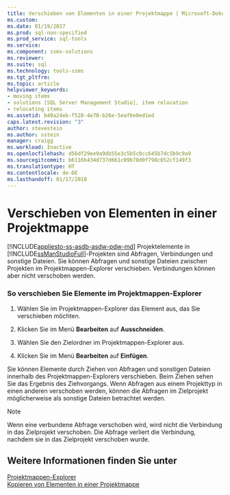 ```yaml
---
title: Verschieben von Elementen in einer Projektmappe | Microsoft-Dokumentation
ms.custom: 
ms.date: 01/19/2017
ms.prod: sql-non-specified
ms.prod_service: sql-tools
ms.service: 
ms.component: ssms-solutions
ms.reviewer: 
ms.suite: sql
ms.technology: tools-ssms
ms.tgt_pltfrm: 
ms.topic: article
helpviewer_keywords:
- moving items
- solutions [SQL Server Management Studio], item relocation
- relocating items
ms.assetid: b40a24eb-f528-4e70-b26e-5eaf6e0ed1ed
caps.latest.revision: "3"
author: stevestein
ms.author: sstein
manager: craigg
ms.workload: Inactive
ms.openlocfilehash: d56df29ee9a9db55e3c5b5c0cc645b7dc5b9c9a9
ms.sourcegitcommit: b6116b434d737d661c09b78d0f798c652cf149f3
ms.translationtype: HT
ms.contentlocale: de-DE
ms.lasthandoff: 01/17/2018
---
```

# <a name="move-items-in-a-solution"></a>Verschieben von Elementen in einer Projektmappe
[!INCLUDE[appliesto-ss-asdb-asdw-pdw-md](../../includes/appliesto-ss-asdb-asdw-pdw-md.md)] Projektelemente in [!INCLUDE[ssManStudioFull](../../includes/ssmanstudiofull_md.md)]-Projekten sind Abfragen, Verbindungen und sonstige Dateien. Sie können Abfragen und sonstige Dateien zwischen Projekten im Projektmappen-Explorer verschieben. Verbindungen können aber nicht verschoben werden.  
  
### <a name="to-move-items-in-solution-explorer"></a>So verschieben Sie Elemente im Projektmappen-Explorer  
  
1.  Wählen Sie im Projektmappen-Explorer das Element aus, das Sie verschieben möchten.  
  
2.  Klicken Sie im Menü **Bearbeiten** auf **Ausschneiden**.  
  
3.  Wählen Sie den Zielordner im Projektmappen-Explorer aus.  
  
4.  Klicken Sie im Menü **Bearbeiten** auf **Einfügen**.  
  
Sie können Elemente durch Ziehen von Abfragen und sonstigen Dateien innerhalb des Projektmappen-Explorers verschieben. Beim Ziehen sehen Sie das Ergebnis des Ziehvorgangs. Wenn Abfragen aus einem Projekttyp in einen anderen verschoben werden, können die Abfragen im Zielprojekt möglicherweise als sonstige Dateien betrachtet werden.  
  
> [!NOTE]  
> Wenn eine verbundene Abfrage verschoben wird, wird nicht die Verbindung in das Zielprojekt verschoben. Die Abfrage verliert die Verbindung, nachdem sie in das Zielprojekt verschoben wurde.  
  
## <a name="see-also"></a>Weitere Informationen finden Sie unter  
[Projektmappen-Explorer](../../ssms/solution/solution-explorer.md)  
[Kopieren von Elementen in einer Projektmappe](../../ssms/solution/copy-items-in-a-solution.md)  
  
